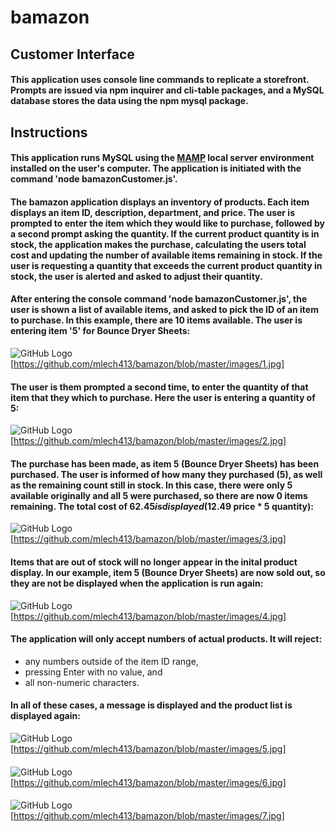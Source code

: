 # bamazon

## Customer Interface

#### This application uses console line commands to replicate a storefront. Prompts are issued via npm inquirer and cli-table packages, and a MySQL database stores the data using the npm mysql package.

## Instructions

#### This application runs MySQL using the <a href='https://www.mamp.info/en/downloads/'>MAMP</a> local server environment installed on the user's computer. The application is initiated with the command 'node bamazonCustomer.js'.

#### The bamazon application displays an inventory of products. Each item displays an item ID, description, department, and price. The user is prompted to enter the item which they would like to purchase, followed by a second prompt asking the quantity. If the current product quantity is in stock, the application makes the purchase, calculating the users total cost and updating the number of available items remaining in stock. If the user is requesting a quantity that exceeds the current product quantity in stock, the user is alerted and asked to adjust their quantity.

#### After entering the console command 'node bamazonCustomer.js', the user is shown a list of available items, and asked to pick the ID of an item to purchase. In this example, there are 10 items available. The user is entering item '5' for Bounce Dryer Sheets:

![GitHub Logo](/images/Img1.jpg)
[https://github.com/mlech413/bamazon/blob/master/images/1.jpg]


#### The user is them prompted a second time, to enter the quantity of that item that they which to purchase. Here the user is entering a quantity of 5:
![GitHub Logo](/images/Img2.jpg)
[https://github.com/mlech413/bamazon/blob/master/images/2.jpg]

#### The purchase has been made, as item 5 (Bounce Dryer Sheets) has been purchased. The user is informed of how many they purchased (5), as well as the remaining count still in stock. In this case, there were only 5 available originally and all 5 were purchased, so there are now 0 items remaining. The total cost of $62.45 is displayed ($12.49 price * 5 quantity):
![GitHub Logo](/images/Img3.jpg)
[https://github.com/mlech413/bamazon/blob/master/images/3.jpg]

#### Items that are out of stock will no longer appear in the inital product display. In our example, item 5 (Bounce Dryer Sheets) are now sold out, so they are not be displayed when the application is run again:
![GitHub Logo](/images/Img4.jpg)
[https://github.com/mlech413/bamazon/blob/master/images/4.jpg]

#### The application will only accept numbers of actual products. It will reject:
* any numbers outside of the item ID range,
* pressing Enter with no value, and
* all non-numeric characters.
#### In all of these cases, a message is displayed and the product list is displayed again:
![GitHub Logo](/images/Img5.jpg)
[https://github.com/mlech413/bamazon/blob/master/images/5.jpg]

#### 
![GitHub Logo](/images/Img6.jpg)
[https://github.com/mlech413/bamazon/blob/master/images/6.jpg]

#### 
![GitHub Logo](/images/Img7.jpg)
[https://github.com/mlech413/bamazon/blob/master/images/7.jpg]